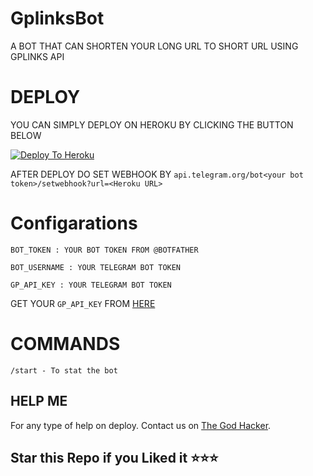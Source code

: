 # GplinksBot
A BOT THAT CAN SHORTEN YOUR LONG URL TO SHORT URL USING GPLINKS API

# DEPLOY 
YOU CAN SIMPLY DEPLOY ON HEROKU BY CLICKING THE BUTTON BELOW

[![Deploy To Heroku](https://www.herokucdn.com/deploy/button.svg)](https://heroku.com/deploy?template=https://github.com/The-God-Hacker/GP-LinksBot/tree/master)

AFTER DEPLOY DO SET WEBHOOK BY ``api.telegram.org/bot<your bot token>/setwebhook?url=<Heroku URL>``

# Configarations

``BOT_TOKEN : YOUR BOT TOKEN FROM @BOTFATHER``

``BOT_USERNAME : YOUR TELEGRAM BOT TOKEN``

``GP_API_KEY : YOUR TELEGRAM BOT TOKEN``

GET YOUR ``GP_API_KEY`` FROM [HERE](https://gplinks.in/member/tools/api)
# COMMANDS

``/start - To stat the bot``


## HELP ME

For any type of help on deploy. Contact us on [The God Hacker](https://t.me/GodHackerOwO).

## Star this Repo if you Liked it ⭐⭐⭐
